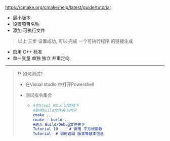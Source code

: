  https://cmake.org/cmake/help/latest/guide/tutorial

* 最小版本  
* 设置项目名称
* 添加 可执行文件  

> 以上 三步 设置成功,  可以 完成  一个可执行程序 的链接生成 

* 启用 C++ 标准 
* 单一变量 单独 独立 并重定向  



---

> :interrobang:  如何测试?  
>
> * 在Visual studio  中打开Powershell 
>
> * 测试指令集合 
>
>   * ```cmake
>     #在Step1 的build路径下
>     #删除build文件夹下内容
>     cmake ..
>     cmake --build .
>     #进入 Build/Debug文件夹下  
>     Tutorial 10     # 调用 平方根函数
>     Tutorial  # 调用返回 版本等基本信息
>     ```
>
>     
>
>



